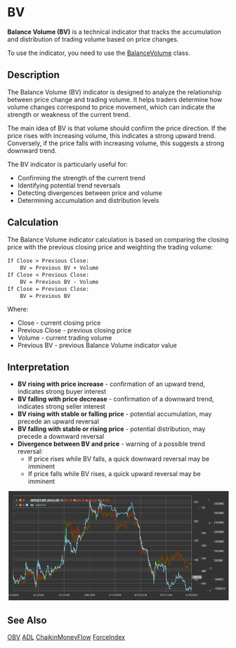 # BV

**Balance Volume (BV)** is a technical indicator that tracks the accumulation and distribution of trading volume based on price changes.

To use the indicator, you need to use the [BalanceVolume](xref:StockSharp.Algo.Indicators.BalanceVolume) class.

## Description

The Balance Volume (BV) indicator is designed to analyze the relationship between price change and trading volume. It helps traders determine how volume changes correspond to price movement, which can indicate the strength or weakness of the current trend.

The main idea of BV is that volume should confirm the price direction. If the price rises with increasing volume, this indicates a strong upward trend. Conversely, if the price falls with increasing volume, this suggests a strong downward trend.

The BV indicator is particularly useful for:
- Confirming the strength of the current trend
- Identifying potential trend reversals
- Detecting divergences between price and volume
- Determining accumulation and distribution levels

## Calculation

The Balance Volume indicator calculation is based on comparing the closing price with the previous closing price and weighting the trading volume:

```
If Close > Previous Close:
    BV = Previous BV + Volume
If Close < Previous Close:
    BV = Previous BV - Volume
If Close = Previous Close:
    BV = Previous BV
```

Where:
- Close - current closing price
- Previous Close - previous closing price
- Volume - current trading volume
- Previous BV - previous Balance Volume indicator value

## Interpretation

- **BV rising with price increase** - confirmation of an upward trend, indicates strong buyer interest
- **BV falling with price decrease** - confirmation of a downward trend, indicates strong seller interest
- **BV rising with stable or falling price** - potential accumulation, may precede an upward reversal
- **BV falling with stable or rising price** - potential distribution, may precede a downward reversal
- **Divergence between BV and price** - warning of a possible trend reversal:
  - If price rises while BV falls, a quick downward reversal may be imminent
  - If price falls while BV rises, a quick upward reversal may be imminent

![indicator_balance_volume](../../../../images/indicator_balance_volume.png)

## See Also

[OBV](obv.md)
[ADL](accumulation_distribution_line.md)
[ChaikinMoneyFlow](chaikin_money_flow.md)
[ForceIndex](force_index.md)